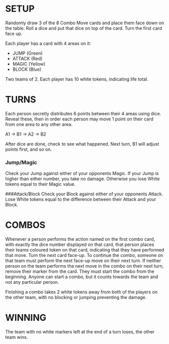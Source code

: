 SETUP
=====

Randomly draw 3 of the 8 Combo Move cards and place them face down on the table. Roll a dice and put that dice on top of the card. Turn the first card face up.

Each player has a card with 4 areas on it:

   - JUMP (Green)
   - ATTACK (Red)
   - MAGIC (Yellow)
   - BLOCK (Blue)
	
Two teams of 2. Each player has 10 white tokens, indicating life total.	
	
	
	
TURNS
=====

Each person secretly distributes 6 points between their 4 areas using dice. Reveal these, then in order each person may move 1 point on their card from one area to any other area.
	
A1 -> B1 -> A2 -> B2

After dice are done, check to see what happened. Next turn, B1 will adjust points first, and so on.

### Jump/Magic
Check your Jump against either of your opponents Magic. If your Jump is higher than either number, you take no damage. Otherwise you lose White tokens equal to their Magic value.

###Attack/Block
Check your Block against either of your opponents Attack. Lose White tokens equal to the difference between their Attack and your Block.



COMBOS
======
Whenever a person performs the action named on the first combo card, with exactly the dice number displayed on that card, that person places their teams coloured token on that card, indicating that they have performed that move. Turn the next card face-up. To continue the combo, someone on that team must perform the next face-up move on their next turn. If neither person on the team performs the next move in the combo on their next turn, remove their marker from the card. They must start the combo from the beginning. Anyone can start a combo, but it counts towards the team and not any particular person.

Finishing a combo takes 2 white tokens away from both of the players on the other team, with no blocking or jumping preventing the damage.


WINNING
=======

The team with no white markers left at the end of a turn loses, the other team wins.